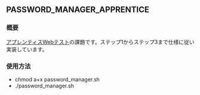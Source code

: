 ## PASSWORD_MANAGER_APPRENTICE
### 概要
  [アプレンティスWebテスト](https://github.com/APPRENTICE-jp/apprentice-challenge/blob/main/quest/linux/PASSWORD_MANAGER.md)の課題です。ステップ1からステップ3まで仕様に従い実装しています。

### 使用方法
- chmod a+x password_manager.sh
- ./password_manager.sh